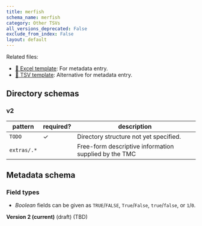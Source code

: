 ```yaml
---
title: merfish
schema_name: merfish
category: Other TSVs
all_versions_deprecated: False
exclude_from_index: False
layout: default
---
```


Related files:

- [📝 Excel template](https://raw.githubusercontent.com/hubmapconsortium/ingest-validation-tools/main/docs/merfish/merfish-metadata.xlsx): For metadata entry.
- [📝 TSV template](https://raw.githubusercontent.com/hubmapconsortium/ingest-validation-tools/main/docs/merfish/merfish-metadata.tsv): Alternative for metadata entry.



## Directory schemas
### v2

| pattern | required? | description |
| --- | --- | --- |
| <code>TODO</code> | ✓ | Directory structure not yet specified. |
| <code>extras/.*</code> |  | Free-form descriptive information supplied by the TMC |





## Metadata schema

### Field types
- *Boolean* fields can be given as `TRUE`/`FALSE`, `True`/`False`, `true`/`false`, or `1`/`0`.  


<summary><b>Version 2 (current)</b> (draft) (TBD)</summary>

